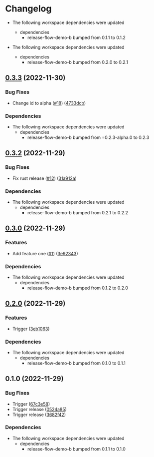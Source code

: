 # Changelog

* The following workspace dependencies were updated
  * dependencies
    * release-flow-demo-b bumped from 0.1.1 to 0.1.2

* The following workspace dependencies were updated
  * dependencies
    * release-flow-demo-b bumped from 0.2.0 to 0.2.1

## [0.3.3](https://github.com/fluencelabs/release-flow-demo/compare/release-flow-demo-a-v0.3.2...release-flow-demo-a-v0.3.3) (2022-11-30)


### Bug Fixes

* Change id to alpha ([#18](https://github.com/fluencelabs/release-flow-demo/issues/18)) ([4733dcb](https://github.com/fluencelabs/release-flow-demo/commit/4733dcb774e602c866fcdb28ebb286e9cec72be5))


### Dependencies

* The following workspace dependencies were updated
  * dependencies
    * release-flow-demo-b bumped from =0.2.3-alpha.0 to 0.2.3

## [0.3.2](https://github.com/fluencelabs/release-flow-demo/compare/release-flow-demo-a-v0.3.1...release-flow-demo-a-v0.3.2) (2022-11-29)


### Bug Fixes

* Fix rust release ([#12](https://github.com/fluencelabs/release-flow-demo/issues/12)) ([31a912a](https://github.com/fluencelabs/release-flow-demo/commit/31a912a707a2a46d00c71c5a8fc5b0cd05123433))


### Dependencies

* The following workspace dependencies were updated
  * dependencies
    * release-flow-demo-b bumped from 0.2.1 to 0.2.2

## [0.3.0](https://github.com/fluencelabs/release-flow-demo/compare/release-flow-demo-a-v0.2.1...release-flow-demo-a-v0.3.0) (2022-11-29)


### Features

* Add feature one ([#1](https://github.com/fluencelabs/release-flow-demo/issues/1)) ([3e92343](https://github.com/fluencelabs/release-flow-demo/commit/3e923430ee160178a82a431b6b572c1900953d06))


### Dependencies

* The following workspace dependencies were updated
  * dependencies
    * release-flow-demo-b bumped from 0.1.2 to 0.2.0

## [0.2.0](https://github.com/nahsi/release-flow-demo/compare/release-flow-demo-a-v0.1.0...release-flow-demo-a-v0.2.0) (2022-11-29)


### Features

* Trigger ([3eb1063](https://github.com/nahsi/release-flow-demo/commit/3eb10631edacc12dee1f336f696c9cc6382bd058))


### Dependencies

* The following workspace dependencies were updated
  * dependencies
    * release-flow-demo-b bumped from 0.1.0 to 0.1.1

## 0.1.0 (2022-11-29)


### Bug Fixes

* Trigger ([67c3e58](https://github.com/nahsi/release-flow-demo/commit/67c3e58e75d40724ead8cdfd218cc216bbd57e18))
* Trigger release ([0524a85](https://github.com/nahsi/release-flow-demo/commit/0524a85a2fe07dc6b26e1ea5c040b7201f060288))
* Trigger release ([3682f42](https://github.com/nahsi/release-flow-demo/commit/3682f4208b7aa7f3f6d7e39efcb9962a983fb24a))


### Dependencies

* The following workspace dependencies were updated
  * dependencies
    * release-flow-demo-b bumped from 0.1.1 to 0.1.0
